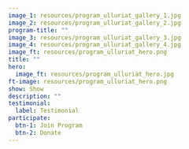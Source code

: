 ```yaml
---
image_1: resources/program_ulluriat_gallery_1.jpg
image_2: resources/program_ulluriat_gallery_2.jpg
program-title: ""
image_3: resources/program_ulluriat_gallery_3.jpg
image_4: resources/program_ulluriat_gallery_4.jpg
image_ft: resources/program_ulluriat_hero.png
title: ""
hero:
  image_ft: resources/program_ulluriat_hero.jpg
ft-image: resources/program_ulluriat_hero.png
show: Show
description: ""
testimonial:
  label: Testimonial
participate:
  btn-1: Join Program
  btn-2: Donate
---
```

